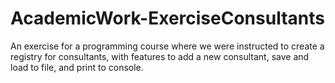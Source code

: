 # AcademicWork-ExerciseConsultants
An exercise for a programming course where we were instructed to create a registry for consultants, with features to add a new consultant, save and load to file, and print to console.
